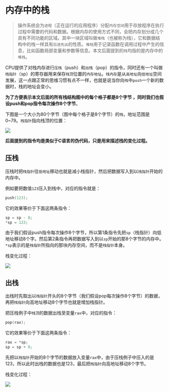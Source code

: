 # 内存中的栈

> 操作系统会为`进程`（正在运行的应用程序）分配`内存空间`用于存放程序在执行过程中需要的代码和数据。根据内存的使用方式不同，会把内存划分成几个具有不同功能的区域。其中一块区域叫做`堆栈`（也被称为栈），它和数据结构中的栈一样具有`后进先出`的性质。`堆栈`用于记录函数在调用过程中产生的信息，比如函数局部变量和参数等信息。本文后面提到的`栈`均指的是内存中的`堆栈`。

CPU提供了对栈内存进行`压栈`（push）和`出栈`（pop）的指令，同时还有一个叫做`栈指针`（sp）的寄存器用来保存`栈顶`位置的`内存地址`。`栈内存`是从`高地址`向`低地址`空间发展，这一点跟正常的思维习惯有点不一样，也就是说当你向`栈`中`push`一个新的数据时，栈的地址会变小。

**为了方便表示本文后面的所有栈结构图中的每个格子都是8个字节 ，同时我们也假设push和pop指令每次操作8个字节**。

下图是一个大小为80个字节（图中每个格子是8个字节）的`栈`，地址范围是0~79。`栈指针`指向栈顶的位置：

![](https://image.coder.cat/stack1.png)



**后面提到的指令均是类似于C语言的伪代码，只是用来描述栈的变化过程。**

## 压栈

压栈时把`栈指针`往`低地址`移动也就是减小栈指针，然后把数据写入到以`栈指针`开始的内存中。

例如要把数值`123`压入到栈中，对应的指令就是：

```c
push(123);
```

它的效果等价于下面这两条指令：

```c
sp = sp - 8;
*sp = 123;
```

由于我们假设push指令每次操作8个字节，所以第1条指令先把`sp`（栈指针）向低地址移动8个字。然后第2条指令再把数据写入到以`sp`开始的那8个字节的内存中。`*sp`表示的是`栈指针`所指向的那块内存空间，而不是`栈指针`本身。

栈变化过程：

![](https://image.coder.cat/stack15.png)



## 出栈

出栈时先取出以`栈指针`开头的8个字节（我们假设pop每次操作8个字节）的数据，再把`栈指针`向高地址移动8个字节也就是增加栈指针。

把压栈例子中`栈顶`的数据出栈至变量`rax`中，对应的指令：

```c
pop(rax);
```

它的效果等价于下面这两条指令：

```c
rax = *sp;
sp = sp + 8;
```

先把以`栈指针`开始的8个字节的数据放入变量`rax`中，由于压栈例子中压入的是123，所以此时出栈的数据也是123，最后把`栈指针`向高地址移动8个字节。

栈变化过程：

![](https://image.coder.cat/stack16.png)

